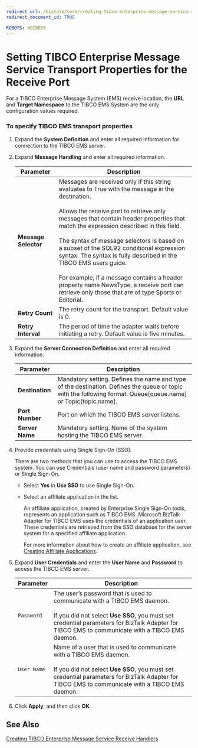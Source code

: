 ```yaml
---
redirect_url: /biztalk/core/creating-tibco-enterprise-message-service-receive-handlers/
redirect_document_id: TRUE

ROBOTS: NOINDEX
--- 
```


# Setting TIBCO Enterprise Message Service Transport Properties for the Receive Port
For a TIBCO Enterprise Message System (EMS) receive location, the **URL** and **Target Namespace** to the TIBCO EMS System are the only configuration values required.  
  
### To specify TIBCO EMS transport properties  
  
1.  Expand the **System Definition** and enter all required information for connection to the TIBCO EMS server.  
  
2.  Expand **Message Handling** and enter all required information.  
  
    |Parameter|Description|  
    |---------------|-----------------|  
    |**Message Selector**|Messages are received only if this string evaluates to True with the message in the destination.<br /><br /> Allows the receive port to retrieve only messages that contain header properties that match the expression described in this field.<br /><br /> The syntax of message selectors is based on a subset of the SQL92 conditional expression syntax. The syntax is fully described in the TIBCO EMS users guide.<br /><br /> For example, if a message contains a header property name NewsType, a receive port can retrieve only those that are of type Sports or Editorial.|  
    |**Retry Count**|The retry count for the transport. Default value is 0.|  
    |**Retry Interval**|The period of time the adapter waits before initiating a retry. Default value is five minutes.|  
  
3.  Expand the **Server Connection Definition** and enter all required information.  
  
    |Parameter|Description|  
    |---------------|-----------------|  
    |**Destination**|Mandatory setting. Defines the name and type of the destination. Defines the queue or topic with the following format: Queue[queue.name] or Topic[topic.name].|  
    |**Port Number**|Port on which the TIBCO EMS server listens.|  
    |**Server Name**|Mandatory setting. Name of the system hosting the TIBCO EMS server.|  
  
4.  Provide credentials using Single Sign-On (SSO).  
  
     There are two methods that you can use to access the TIBCO EMS system. You can use Credentials (user name and password parameters) or Single Sign-On.  
  
    -   Select **Yes** in **Use SSO** to use Single Sign-On.  
  
    -   Select an affiliate application in the list.  
  
         An affiliate application, created by Enterprise Single Sign-On tools, represents an application such as TIBCO EMS. Microsoft BizTalk Adapter for TIBCO EMS uses the credentials of an application user. These credentials are retrieved from the SSO database for the server system for a specified affiliate application.  
  
         For more information about how to create an affiliate application, see [Creating Affiliate Applications](../core/creating-affiliate-applications5.md).  
  
5.  Expand **User Credentials** and enter the **User Name** and **Password** to access the TIBCO EMS server.  
  
    |Parameter|Description|  
    |---------------|-----------------|  
    |`Password`|The user’s password that is used to communicate with a TIBCO EMS daemon.<br /><br /> If you did not select **Use SSO**, you must set credential parameters for BizTalk Adapter for TIBCO EMS to communicate with a TIBCO EMS daemon.|  
    |`User Name`|Name of a user that is used to communicate with a TIBCO EMS daemon.<br /><br /> If you did not select **Use SSO**, you must set credential parameters for BizTalk Adapter for TIBCO EMS to communicate with a TIBCO EMS daemon.|  
  
6.  Click **Apply**, and then click **OK**.  
  
## See Also  
  [Creating TIBCO Enterprise Message Service Receive Handlers](../core/creating-tibco-enterprise-message-service-receive-handlers.md)